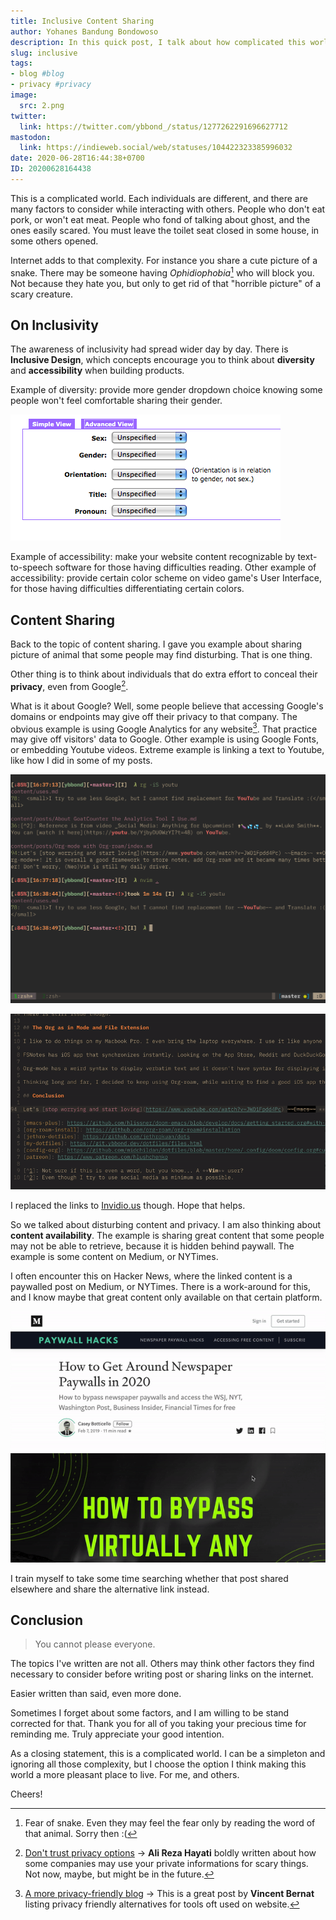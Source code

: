 ```yaml
---
title: Inclusive Content Sharing
author: Yohanes Bandung Bondowoso
description: In this quick post, I talk about how complicated this world is, more with the internet. The main premise is about thinking twice before sharing a link or image. But in the end, you cannot (or it is hard to) please everyone.
slug: inclusive
tags:
- blog #blog
- privacy #privacy
image:
  src: 2.png
twitter:
  link: https://twitter.com/ybbond_/status/1277262291696627712
mastodon:
  link: https://indieweb.social/web/statuses/104422323385996032
date: 2020-06-28T16:44:38+0700
ID: 20200628164438
---
```


This is a complicated world. Each individuals are different, and there are many factors to consider while interacting with others. People who don't eat pork, or won't eat meat. People who fond of talking about ghost, and the ones easily scared. You must leave the toilet seat closed in some house, in some others opened.

Internet adds to that complexity. For instance you share a cute picture of a snake. There may be someone having _Ophidiophobia_[^1] who will block you. Not because they hate you, but only to get rid of that "horrible picture" of a scary creature.

## On Inclusivity

The awareness of inclusivity had spread wider day by day. There is **Inclusive Design**, which concepts encourage you to think about **diversity** and **accessibility** when building products.

Example of diversity: provide more gender dropdown choice knowing some people won't feel comfortable sharing their gender.

![Image courtesy of <a rel="nofollow noreferrer" href="http://www.sarahdopp.com/blog/2010/designing-a-better-drop-down-menu-for-gender/">post from Sarah Dopp</a>](gender-selection.png)

Example of accessibility: make your website content recognizable by text-to-speech software for those having difficulties reading. Other example of accessibility: provide certain color scheme on video game's User Interface, for those having difficulties differentiating certain colors.

## Content Sharing

Back to the topic of content sharing. I gave you example about sharing picture of animal that some people may find disturbing. That is one thing.

Other thing is to think about individuals that do extra effort to conceal their **privacy**, even from Google[^2].

What is it about Google? Well, some people believe that accessing Google's domains or endpoints may give off their privacy to that company. The obvious example is using Google Analytics for any website[^3]. That practice may give off visitors' data to Google. Other example is using Google Fonts, or embedding Youtube videos. Extreme example is linking a text to Youtube, like how I did in some of my posts.

![Previously, I share Youtube links too](2.png "Previously, I share Youtube links too")

![Changed those to Invidious](youtube-invidious.gif "Changed those to Invidious")

I replaced the links to [Invidio.us](https://invidio.us) though. Hope that helps.

So we talked about disturbing content and privacy. I am also thinking about **content availability**. The example is sharing great content that some people may not be able to retrieve, because it is hidden behind paywall. The example is some content on Medium, or NYTimes.

I often encounter this on Hacker News, where the linked content is a paywalled post on Medium, or NYTimes. There is a work-around for this, and I know maybe that great content only available on that certain platform.

![GIF animation of Medium Paywall, also an irony](medium-paywall.gif "GIF animation of Medium Paywall, also an irony")

I train myself to take some time searching whether that post shared elsewhere and share the alternative link instead.

## Conclusion

> You cannot please everyone.

The topics I've written are not all. Others may think other factors they find necessary to consider before writing post or sharing links on the internet.

Easier written than said, even more done.

Sometimes I forget about some factors, and I am willing to be stand corrected for that. Thank you for all of you taking your precious time for reminding me. Truly appreciate your good intention.

As a closing statement, this is a complicated world. I can be a simpleton and ignoring all those complexity, but I choose the option I think making this world a more pleasant place to live. For me, and others.

Cheers!


[^1]: Fear of snake. Even they may feel the fear only by reading the word of that animal. Sorry then :(
[^2]: [Don't trust privacy options](https://alirezahayati.com/2020/06/dont-trust-privacy-options/) → **Ali Reza Hayati** boldly written about how some companies may use your private informations for scary things. Not now, maybe, but might be in the future.
[^3]: [A more privacy-friendly blog](https://vincent.bernat.ch/en/blog/2018-more-privacy-blog) → This is a great post by **Vincent Bernat** listing privacy friendly alternatives for tools oft used on website.
